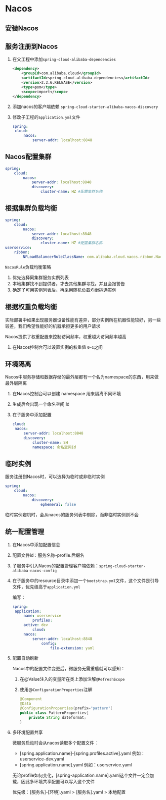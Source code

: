 # Nacos

## 安装Nacos

## 服务注册到Nacos

1. 在父工程中添加`spring-cloud-alibaba-dependencies`

   ``` xml
   <dependency>
       <groupId>com.alibaba.cloud</groupId>
       <artifactId>spring-cloud-alibaba-dependencies</artifactId>
       <version>2.2.6.RELEASE</version>
       <type>pom</type>
       <scope>import</scope>
   </dependency>
   ```

2. 添加nacos的客户端依赖 `spring-cloud-starter-alibaba-nacos-discovery`

3. 修改子工程的`application.yml`文件

   ``` yaml
   spring:
   	cloud:
   		nacos:
   			server-addr: localhost:8848
   ```

## Nacos配置集群

``` yaml
spring:
	cloud:
		nacos:
			server-addr: localhost:8848
			discovery:
				cluster-name: HZ #配置集群名称
```

## 根据集群负载均衡

``` yaml
spring:
	cloud:
		nacos:
			server-addr: localhost:8848
			discovery:
				cluster-name: HZ #配置集群名称
userservice:
	ribbon:
		NFLoadBalancerRuleClassName: com.alibaba.cloud.nacos.ribbon.NacosRule #负债均衡规则
```

`NacosRule`负载均衡策略

1. 优先选择同集群服务实例列表
2. 本地集群找不到提供者，才去其他集群寻找，并且会报警告
3. 确定了可用实例列表后，再采用随机负载均衡挑选实例

## 根据权重负载均衡

实际部署中如果出现服务器设备性能有差异，部分实例所在机器性能较好，另一些较差，我们希望性能好的机器承担更多的用户请求

Nacos提供了权重配置来控制访问频率，权重越大访问频率越高

1. 在Nacos控制台可以设置实例的权重值 `0~1`之间

## 环境隔离

Nacos中服务存储和数据存储的最外层都有一个名为namespace的东西，用来做最外层隔离

1. 在Nacos控制台可以创建 namespace 用来隔离不同环境

2. 生成后会出现一个命名空间 Id

3. 在子服务中添加配置

   ``` yaml
   cloud:
   	nacos:
   		server-addr: localhost:8848
   		discovery:
   			cluster-name: SH
   			namespace: 命名空间Id
   ```

## 临时实例

服务注册到Nacos时，可以选择为临时或非临时实例

``` yaml
spring:
	cloud:
		nacos:
			discovery:
				ephemeral: false
```

临时实例宕机时，会从nacos的服务列表中剔除，而非临时实例则不会

## 统一配置管理

1. 在Nacos中添加配置信息

2. 配置文件id：服务名称-profile.后缀名

3. 子服务中引入Nacos的配置管理客户端依赖：`spring-cloud-starter-alibaba-nacos-config`

4. 在子服务中的resource目录中添加一个`bootstrap.yml`文件，这个文件是引导文件，优先级高于`application.yml`

   编写：

   ``` yaml
   spring:
   	application:
   		name: userservice
   			profiles:
   		active: dev
   			cloud:
   		nacos:
   			server-addr: localhost:8848
   				config:
   					file-extension: yaml
   ```

5. 配置自动刷新

   Nacos中的配置文件变更后，微服务无需重启就可以感知：

   1. 在@Value注入的变量所在类上添加注解`@RefreshScope`

   2. 使用@`ConfigurationProperties`注解

      ``` java
      @Component
      @Data
      @ConfigurationProperties(prefix="pattern")
      public class PatternProperties{
          private String dateformat;
      }
      ```

6. 多环境配置共享

   微服务启动时会从nacos读取多个配置文件：

   - [spring.application.name]-[spring.profiles.active].yaml 例如：userservice-dev.yaml
   - [spring.application.name].yaml 例如：userservice.yaml

   无论profile如何变化，[spring-application.name].yaml这个文件一定会加载，因此多环境共享配置可以写入这个文件

   优先级：[服务名]-[环境].yaml > [服务名].yaml > 本地配置